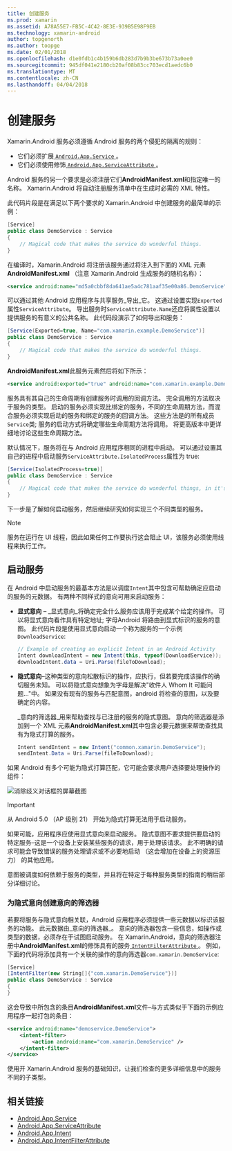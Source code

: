 ```yaml
---
title: 创建服务
ms.prod: xamarin
ms.assetid: A78A55E7-FB5C-4C42-8E3E-939B5E98F9EB
ms.technology: xamarin-android
author: topgenorth
ms.author: toopge
ms.date: 02/01/2018
ms.openlocfilehash: d1e0fdb1c4b159b6db283d7b9b3be673b73a0ee0
ms.sourcegitcommit: 945df041e2180cb20af08b83cc703ecd1aedc6b0
ms.translationtype: MT
ms.contentlocale: zh-CN
ms.lasthandoff: 04/04/2018
---
```

# <a name="creating-a-service"></a>创建服务

Xamarin.Android 服务必须遵循 Android 服务的两个侵犯的隔离的规则：

* 它们必须扩展[ `Android.App.Service` ](https://developer.xamarin.com/api/type/Android.App.Service/)。
* 它们必须使用修饰[ `Android.App.ServiceAttribute` ](https://developer.xamarin.com/api/type/Android.App.ServiceAttribute/)。

Android 服务的另一个要求是必须注册它们**AndroidManifest.xml**和指定唯一的名称。 Xamarin.Android 将自动注册服务清单中在生成时必需的 XML 特性。

此代码片段是在满足以下两个要求的 Xamarin.Android 中创建服务的最简单的示例：  

```csharp
[Service]
public class DemoService : Service
{
    // Magical code that makes the service do wonderful things.
}
```

在编译时，Xamarin.Android 将注册该服务通过将注入到下面的 XML 元素**AndroidManifest.xml** （注意 Xamarin.Android 生成服务的随机名称）：

```xml
<service android:name="md5a0cbbf8da641ae5a4c781aaf35e00a86.DemoService" />
```

可以通过其他 Android 应用程序与共享服务_导出_它。 这通过设置实现`Exported`属性`ServiceAttribute`。 导出服务时`ServiceAttribute.Name`还应将属性设置以提供服务的有意义的公共名称。 此代码段演示了如何导出和服务：

```csharp
[Service(Exported=true, Name="com.xamarin.example.DemoService")]
public class DemoService : Service
{
    // Magical code that makes the service do wonderful things.
}
```

**AndroidManifest.xml**此服务元素然后将如下所示：

```xml
<service android:exported="true" android:name="com.xamarin.example.DemoService" />
```

服务具有其自己的生命周期有创建服务时调用的回调方法。 完全调用的方法取决于服务的类型。 启动的服务必须实现比绑定的服务，不同的生命周期方法，而混合服务必须实现启动的服务和绑定的服务的回调方法。 这些方法是的所有成员`Service`类; 服务的启动方式将确定哪些生命周期方法将调用。 将更高版本中更详细地讨论这些生命周期方法。

默认情况下，服务将在与 Android 应用程序相同的进程中启动。 可以通过设置其自己的进程中启动服务`ServiceAttribute.IsolatedProcess`属性为 true:

```csharp
[Service(IsolatedProcess=true)]
public class DemoService : Service
{
    // Magical code that makes the service do wonderful things, in it's own process!
}
```

下一步是了解如何启动服务，然后继续研究如何实现三个不同类型的服务。

> [!NOTE]
> 服务在运行在 UI 线程，因此如果任何工作要执行这会阻止 UI，该服务必须使用线程来执行工作。

## <a name="starting-a-service"></a>启动服务

在 Android 中启动服务的最基本方法是以调度`Intent`其中包含可帮助确定应启动的服务的元数据。 有两种不同样式的意向可用来启动服务：

-   **显式意向** &ndash; _显式意向_将确定完全什么服务应该用于完成某个给定的操作。 可以将显式意向看作具有特定地址; 字母Android 将路由到显式标识的服务的意图。 此代码片段是使用显式意向启动一个称为服务的一个示例`DownloadService`:

    ```csharp
    // Example of creating an explicit Intent in an Android Activity
    Intent downloadIntent = new Intent(this, typeof(DownloadService));
    downloadIntent.data = Uri.Parse(fileToDownload);
    ```

-   **隐式意向**&ndash;这种类型的意向松散标识的操作，应执行，但若要完成该操作的确切服务未知。 可以将隐式意向想象为字母是解决"收件人 Whom It 可能问题..."中。
    如果没有现有的服务与匹配意图，android 将检查的意图，以及要确定的内容。

    _意向的筛选器_用来帮助查找与已注册的服务的隐式意图。 意向的筛选器是添加到一个 XML 元素**AndroidManifest.xml**其中包含必要元数据来帮助查找具有为隐式打算的服务。

    ```csharp
    Intent sendIntent = new Intent("common.xamarin.DemoService");
    sendIntent.Data = Uri.Parse(fileToDownload);
    ```

如果 Android 有多个可能为隐式打算匹配，它可能会要求用户选择要处理操作的组件：

![消除歧义对话框的屏幕截图](images/creating-a-service-01.png "消除歧义对话框的屏幕截图")

> [!IMPORTANT]
> 从 Android 5.0 （AP 级别 21） 开始为隐式打算无法用于启动服务。

如果可能，应用程序应使用显式意向来启动服务。 隐式意图不要求提供要启动的特定服务&ndash;这是一个设备上安装某些服务的请求，用于处理该请求。 此不明确的请求可能会导致错误的服务处理请求或不必要地启动 （这会增加在设备上的资源压力） 的其他应用。

意图被调度如何依赖于服务的类型，并且将在特定于每种服务类型的指南的稍后部分详细讨论。


### <a name="creating-an-intent-filter-for-implicit-intents"></a>为隐式意向创建意向的筛选器

若要将服务与隐式意向相关联，Android 应用程序必须提供一些元数据以标识该服务的功能。 此元数据由_意向的筛选器_。 意向的筛选器包含一些信息，如操作或类型的数据，必须存在于试图启动服务。 在 Xamarin.Android，意向的筛选器注册中**AndroidManifest.xml**的修饰具有的服务[ `IntentFilterAttribute` ](https://developer.xamarin.com/api/type/Android.App.IntentFilterAttribute/)。 例如，下面的代码将添加具有一个关联的操作的意向筛选器`com.xamarin.DemoService`:

```csharp
[Service]
[IntentFilter(new String[]{"com.xamarin.DemoService"})]
public class DemoService : Service
{
}
```

这会导致中所包含的条目**AndroidManifest.xml**文件&ndash;与方式类似于下面的示例应用程序一起打包的条目：

```xml
<service android:name="demoservice.DemoService">
    <intent-filter>
        <action android:name="com.xamarin.DemoService" />
    </intent-filter>
</service>
```

使用开 Xamarin.Android 服务的基础知识，让我们检查的更多详细信息中的服务不同的子类型。


## <a name="related-links"></a>相关链接

- [Android.App.Service](https://developer.xamarin.com/api/type/Android.App.Service/)
- [Android.App.ServiceAttribute](https://developer.xamarin.com/api/type/Android.App.ServiceAttribute/)
- [Android.App.Intent](https://developer.xamarin.com/api/type/Android.Content.Intent/)
- [Android.App.IntentFilterAttribute](https://developer.xamarin.com/api/type/Android.App.IntentFilterAttribute/)
